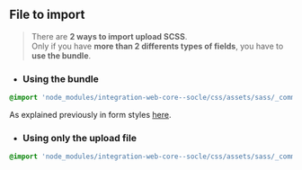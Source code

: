 ## File to import

> There are **2 ways to import upload SCSS**. <br >Only if you have **more than 2 differents types of fields**, you have to **use the bundle**.


* ### Using the bundle

```scss
@import 'node_modules/integration-web-core--socle/css/assets/sass/_common/10-bundles/form.bundle';
```
As explained previously in form styles [here](/Components/form/scss/). 
* ### Using only the upload file

```scss
@import 'node_modules/integration-web-core--socle/css/assets/sass/_common/06-molecules/input.molecules';
```
